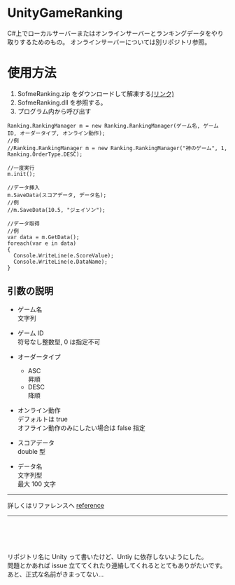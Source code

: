 # UnityGameRanking

C#上でローカルサーバーまたはオンラインサーバーとランキングデータをやり取りするためのもの。
オンラインサーバーについては別リポジトリ参照。

# 使用方法

1. SofmeRanking.zip をダウンロードして解凍する[(リンク)](https://github.com/sofmelauncher/UnityGameRanking/releases)
1. SofmeRanking.dll を参照する。
1. プログラム内から呼び出す

```
Ranking.RankingManager m = new Ranking.RankingManager(ゲーム名, ゲームID, オーダータイプ, オンライン動作);
//例
//Ranking.RankingManager m = new Ranking.RankingManager("神のゲーム", 1, Ranking.OrderType.DESC);

//一度実行
m.init();

//データ挿入
m.SaveData(スコアデータ, データ名);
//例
//m.SaveData(10.5, "ジェイソン");

//データ取得
//例
var data = m.GetData();
foreach(var e in data)
{
  Console.WriteLine(e.ScoreValue);
  Console.WriteLine(e.DataName);
}
```

## 引数の説明

-   ゲーム名  
    文字列
-   ゲーム ID  
    符号なし整数型, 0 は指定不可
-   オーダータイプ
    -   ASC  
        昇順
    -   DESC  
        降順
-   オンライン動作  
    デフォルトは true  
    オフライン動作のみにしたい場合は false 指定

-   スコアデータ  
    double 型
-   データ名  
    文字列型  
    最大 100 文字

---

詳しくはリファレンスへ
[reference](https://github.com/sofmelauncher/UnityGameRanking/tree/develop/reference)

---

<br><br><br><br>
リポジトリ名に Unity って書いたけど、Untiy に依存しないようにした。  
問題とかあれば issue 立ててくれたり連絡してくれるととてもありがたいです。  
あと、正式な名前がきまってない...
